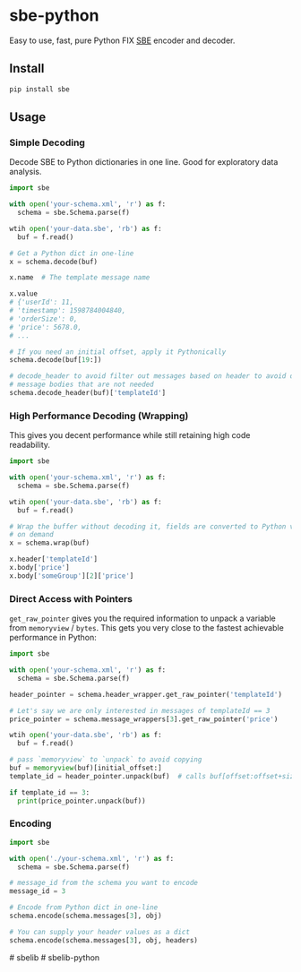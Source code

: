 # sbe-python

Easy to use, fast, pure Python FIX [SBE](https://www.fixtrading.org/standards/sbe/) encoder and decoder.

## Install

```bash
pip install sbe
```

## Usage

### Simple Decoding

Decode SBE to Python dictionaries in one line. Good for exploratory data analysis.

```python
import sbe

with open('your-schema.xml', 'r') as f:
  schema = sbe.Schema.parse(f)

wtih open('your-data.sbe', 'rb') as f:
  buf = f.read()

# Get a Python dict in one-line
x = schema.decode(buf)

x.name  # The template message name

x.value
# {'userId': 11,
# 'timestamp': 1598784004840,
# 'orderSize': 0,
# 'price': 5678.0,
# ...

# If you need an initial offset, apply it Pythonically
schema.decode(buf[19:])

# decode_header to avoid filter out messages based on header to avoid decoding
# message bodies that are not needed
schema.decode_header(buf)['templateId']
```

### High Performance Decoding (Wrapping)

This gives you decent performance while still retaining high code readability.

```python
import sbe

with open('your-schema.xml', 'r') as f:
  schema = sbe.Schema.parse(f)

wtih open('your-data.sbe', 'rb') as f:
  buf = f.read()

# Wrap the buffer without decoding it, fields are converted to Python variables
# on demand
x = schema.wrap(buf)

x.header['templateId']
x.body['price']
x.body['someGroup'][2]['price']
```

### Direct Access with Pointers

`get_raw_pointer` gives you the required information to unpack a variable from `memoryview` / `bytes`. This gets you very close to the fastest achievable performance in Python:

```python
import sbe

with open('your-schema.xml', 'r') as f:
  schema = sbe.Schema.parse(f)

header_pointer = schema.header_wrapper.get_raw_pointer('templateId')

# Let's say we are only interested in messages of templateId == 3
price_pointer = schema.message_wrappers[3].get_raw_pointer('price')

wtih open('your-data.sbe', 'rb') as f:
  buf = f.read()

# pass `memoryview` to `unpack` to avoid copying
buf = memoryview(buf)[initial_offset:]
template_id = header_pointer.unpack(buf)  # calls buf[offset:offset+size].cast("I")[0] directly

if template_id == 3:
  print(price_pointer.unpack(buf))
```

### Encoding

```python
import sbe

with open('./your-schema.xml', 'r') as f:
  schema = sbe.Schema.parse(f)

# message_id from the schema you want to encode
message_id = 3

# Encode from Python dict in one-line
schema.encode(schema.messages[3], obj)

# You can supply your header values as a dict
schema.encode(schema.messages[3], obj, headers)
```
#   s b e l i b  
 #   s b e l i b - p y t h o n  
 